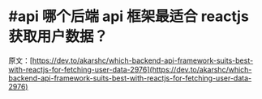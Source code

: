 # #api 哪个后端 api 框架最适合 reactjs 获取用户数据？

原文：[https://dev.to/akarshc/which-backend-api-framework-suits-best-with-reactjs-for-fetching-user-data-2976](https://dev.to/akarshc/which-backend-api-framework-suits-best-with-reactjs-for-fetching-user-data-2976)
